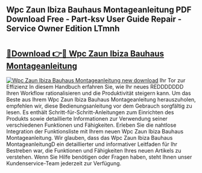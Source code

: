 ## Wpc Zaun Ibiza Bauhaus Montageanleitung PDF Download Free - Part-ksv User Guide Repair - Service Owner Edition LTmnh

# <h2><a href="http://df7e4c3.blite.top/?on=Wpc+Zaun+Ibiza+Bauhaus+Montageanleitung">🔗Download 👉🔴 Wpc Zaun Ibiza Bauhaus Montageanleitung</a></h2>

[![Wpc Zaun Ibiza Bauhaus Montageanleitung new download](https://i.imgur.com/lujVjoI.png)](http://df7e4c3.blite.top/?on=Wpc+Zaun+Ibiza+Bauhaus+Montageanleitung)
Ihr Tor zur Effizienz In diesem Handbuch erfahren Sie, wie Ihr neues REDDDDDDD Ihren Workflow rationalisieren und die Produktivität steigern kann. Um das Beste aus Ihrem Wpc Zaun Ibiza Bauhaus Montageanleitung herauszuholen, empfehlen wir, diese Bedienungsanleitung vor dem Gebrauch sorgfältig zu lesen. Es enthält Schritt-für-Schritt-Anleitungen zum Einrichten des Produkts sowie detaillierte Informationen zur Verwendung seiner verschiedenen Funktionen und Fähigkeiten. Erleben Sie die nahtlose Integration der Funktionsliste mit Ihrem neuen Wpc Zaun Ibiza Bauhaus Montageanleitung. Wir glauben, dass das Wpc Zaun Ibiza Bauhaus MontageanleitungD ein detaillierter und informativer Leitfaden für Ihr Bestreben war, die Funktionen und Fähigkeiten Ihres neuen Artikels zu verstehen. Wenn Sie Hilfe benötigen oder Fragen haben, steht Ihnen unser Kundenservice-Team jederzeit zur Verfügung.
